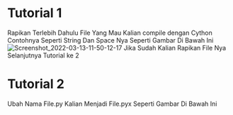 # Tutorial 1
Rapikan Terlebih Dahulu File Yang Mau Kalian compile dengan Cython
Contohnya Seperti String Dan Space Nya Seperti Gambar Di Bawah Ini
![Screenshot_2022-03-13-11-50-12-17](https://user-images.githubusercontent.com/101085369/158045660-e122429f-a134-4708-81b6-dc17e7ad9f0b.png)
Jika Sudah Kalian Rapikan File Nya Selanjutnya Tutorial ke 2

# Tutorial 2
Ubah Nama File.py Kalian Menjadi File.pyx Seperti Gambar Di Bawah Ini
